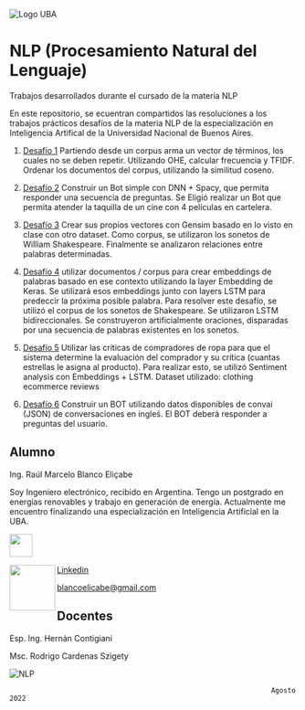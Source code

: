 ![Logo UBA](https://github.com/rblanco2023/images/blob/main/logoFIUBA.jpg)
# NLP (Procesamiento Natural del Lenguaje)
Trabajos desarrollados durante el cursado de la materia NLP

En este repositorio, se ecuentran compartidos las resoluciones a los trabajos prácticos desafíos de la materia NLP de la especialización en Inteligencia Artifical de la Universidad Nacional de Buenos Aires.

1. [Desafío 1](https://github.com/rblanco2023/NLP/tree/main/Desafio%201)
    Partiendo desde un corpus arma un vector de términos, los cuales no se deben repetir. Utilizando OHE, calcular frecuencia y TFIDF. Ordenar los documentos del corpus, utilizando la similitud coseno.

2. [Desafío 2](https://github.com/rblanco2023/NLP/tree/main/Desafio%202)
    Construir un Bot simple con DNN + Spacy, que permita responder una secuencia de preguntas. Se Eligió realizar un Bot que permita atender la taquilla de un cine con 4 películas en cartelera.

3. [Desafío 3](https://github.com/rblanco2023/NLP/tree/main/Desaf%C3%ADo%203)
    Crear sus propios vectores con Gensim basado en lo visto en clase con otro dataset. Como corpus, se utilizaron los sonetos de William Shakespeare. Finalmente se analizaron relaciones entre palabras determinadas.

4. [Desafío 4](https://github.com/rblanco2023/NLP/tree/main/Desaf%C3%ADo%204)
    utilizar documentos / corpus para crear embeddings de palabras basado en ese contexto utilizando la layer Embedding de Keras. Se utilizará esos embeddings junto con layers LSTM para predeccir la próxima posible palabra.
    Para resolver este desafío, se utilizó el corpus de los sonetos de Shakespeare. Se utilizaron LSTM bidireccionales.
    Se construyeron artificialmente oraciones, disparadas por una secuencia de palabras existentes en los sonetos. 

5. [Desafío 5](https://github.com/rblanco2023/NLP/tree/main/Desaf%C3%ADo%205)
    Utilizar las críticas de compradores de ropa para que el sistema determine la evaluación del comprador y su crítica (cuantas estrellas le asigna al producto). Para realizar esto, se utilizó Sentiment analysis con Embeddings + LSTM.
    Dataset utilizado: clothing ecommerce reviews

6. [Desafío 6](https://github.com/rblanco2023/NLP/tree/main/Desaf%C3%ADo%206)
    Construir un BOT utilizando datos disponibles de convai (JSON) de conversaciones en ingleś. El BOT deberá responder a preguntas del usuario.
    
## Alumno
Ing. Raúl Marcelo Blanco Eliçabe

Soy Ingeniero electrónico, recibido en Argentina. Tengo un postgrado en energías renovables y trabajo en generación de energía. Actualmente me encuentro finalizando una especialización en Inteligencia Artificial en la UBA. 

<a href="mailto:blancoelicabe@gmail.com"><img src="(https://github.com/rblanco2023/images/blob/cf61345252ea816fb3e9d97258ea1e8514817dfa/mail.png)" width="40" align="center">


<img src="https://github.com/rblanco2023/images/blob/dce1dbcbad1d2bcb60f500171a43b6c8c52bb054/Linkedin.png" width="80" align="left"> [Linkedin](https://www.linkedin.com/in/raul-blanco-elicabe)

blancoelicabe@gmail.com

## Docentes
Esp. Ing. Hernán Contigiani

Msc. Rodrigo Cardenas Szigety

![NLP](https://github.com/rblanco2023/images/blob/main/NLP-banner.jpg)


                                                                    Agosto 2022
